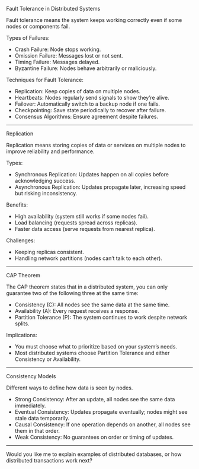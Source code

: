 

Fault Tolerance in Distributed Systems

Fault tolerance means the system keeps working correctly even if some nodes or components fail.

Types of Failures:
- Crash Failure: Node stops working.
- Omission Failure: Messages lost or not sent.
- Timing Failure: Messages delayed.
- Byzantine Failure: Nodes behave arbitrarily or maliciously.

Techniques for Fault Tolerance:
- Replication: Keep copies of data on multiple nodes.
- Heartbeats: Nodes regularly send signals to show they’re alive.
- Failover: Automatically switch to a backup node if one fails.
- Checkpointing: Save state periodically to recover after failure.
- Consensus Algorithms: Ensure agreement despite failures.

---

Replication

Replication means storing copies of data or services on multiple nodes to improve reliability and performance.

Types:
- Synchronous Replication: Updates happen on all copies before acknowledging success.
- Asynchronous Replication: Updates propagate later, increasing speed but risking inconsistency.

Benefits:
- High availability (system still works if some nodes fail).
- Load balancing (requests spread across replicas).
- Faster data access (serve requests from nearest replica).

Challenges:
- Keeping replicas consistent.
- Handling network partitions (nodes can’t talk to each other).

---

CAP Theorem

The CAP theorem states that in a distributed system, you can only guarantee two of the following three at the same time:

- Consistency (C): All nodes see the same data at the same time.
- Availability (A): Every request receives a response.
- Partition Tolerance (P): The system continues to work despite network splits.

Implications:
- You must choose what to prioritize based on your system’s needs.
- Most distributed systems choose Partition Tolerance and either Consistency or Availability.

---

Consistency Models

Different ways to define how data is seen by nodes.

- Strong Consistency: After an update, all nodes see the same data immediately.
- Eventual Consistency: Updates propagate eventually; nodes might see stale data temporarily.
- Causal Consistency: If one operation depends on another, all nodes see them in that order.
- Weak Consistency: No guarantees on order or timing of updates.

---

Would you like me to explain examples of distributed databases, or how distributed transactions work next?
